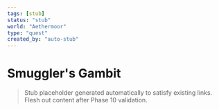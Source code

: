 ```yaml
---
tags: [stub]
status: "stub"
world: "Aethermoor"
type: "quest"
created_by: "auto-stub"
---
```


# Smuggler's Gambit

> Stub placeholder generated automatically to satisfy existing links. Flesh out content after Phase 10 validation.
